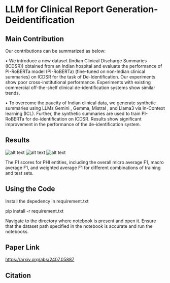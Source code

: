 # LLM for Clinical Report Generation-Deidentification

## Main Contribution
Our contributions can be summarized as below:

• We introduce a new dataset (Indian Clinical Discharge Summaries (ICDSR)) obtained from an Indian hospital and evaluate the performance of PI-RoBERTa model (PI-RoBERTa) (fine-tuned on non-Indian clinical summaries) on ICDSR for the task of De-Identification. Our experiments show poor cross-institutional performance. Experiments with existing commercial off-the-shelf clinical de-identification systems show similar trends.

• To overcome the paucity of Indian clinical data, we generate synthetic summaries using LLMs Gemini , Gemma, Mistral , and Llama3 via In-Context learning (ICL). Further, the synthetic summaries are used to train PI-RoBERTa for de-identification on ICDSR. Results show significant improvement in the performance of the de-identification system.

## Results
![alt text](results1.png)
![alt text](results2.png)
![alt text](results3.png)


The F1 scores for PHI entities, including the overall micro average F1, macro average F1, and weighted average F1 for different combinations of training and test sets.

## Using the Code

Install the depedency in requirement.txt 

pip install -r requirement.txt


Navigate to the directory where notebook is present and open it. 
Ensure that the dataset path specified in the notebook is accurate and run the notebooks.

## Paper Link
https://arxiv.org/abs/2407.05887

## Citation
